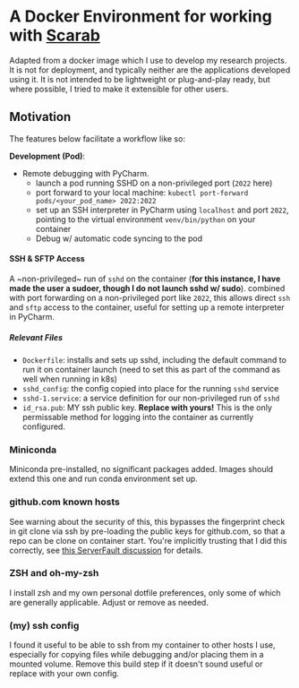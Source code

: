 # A Docker Environment for working with [Scarab](https://github.com/hpsresearchgroup/scarab)

Adapted from a docker image which I use to develop my research projects. It is not for deployment, and typically neither are the applications developed using it. It is not intended to be lightweight or plug-and-play ready, but where possible, I tried to make it extensible for other users.

## Motivation

The features below facilitate a workflow like so:

**Development (Pod)**:
- Remote debugging with PyCharm. 
  - launch a pod running SSHD on a non-privileged port (`2022` here)
  - port forward to your local machine: `kubectl port-forward pods/<your_pod_name> 2022:2022`
  - set up an SSH interpreter in PyCharm using `localhost` and port `2022`, pointing to the virtual environment `venv/bin/python` on your container
  - Debug w/ automatic code syncing to the pod
  

#### SSH & SFTP Access
A ~non-privileged~ run of `sshd` on the container (**for this instance, I have made the user a sudoer, though I do not launch sshd w/ sudo**). combined with port forwarding on a non-privileged port like `2022`, this allows direct `ssh` and `sftp` access to the container, useful for setting up a remote interpreter in PyCharm.

##### Relevant Files
- `Dockerfile`: installs and sets up sshd, including the default command to run it on container launch (need to set this as part of the command as well when running in k8s)
- `sshd_config`: the config copied into place for the running `sshd` service
- `sshd-1.service`: a service definition for our non-privileged run of `sshd`
- `id_rsa.pub`: MY ssh public key. **Replace with yours!** This is the only permissable method for logging into the container as currently configured.

### Miniconda

Miniconda pre-installed, no significant packages added. Images should extend this one and run conda environment set up.

### github.com known hosts

See warning about the security of this, this bypasses the fingerprint check in git clone via ssh by pre-loading the public keys for github.com, so that a repo can be clone on container start. You're implicitly trusting that I did this correctly, see [this ServerFault discussion](https://serverfault.com/a/701637) for details.

### ZSH and oh-my-zsh

I install zsh and my own personal dotfile preferences, only some of which are generally applicable. Adjust or remove as needed.

### (my) ssh config

I found it useful to be able to ssh from my container to other hosts I use, especially for copying files while debugging and/or placing them in a mounted volume. Remove this build step if it doesn't sound useful or replace with your own config.
